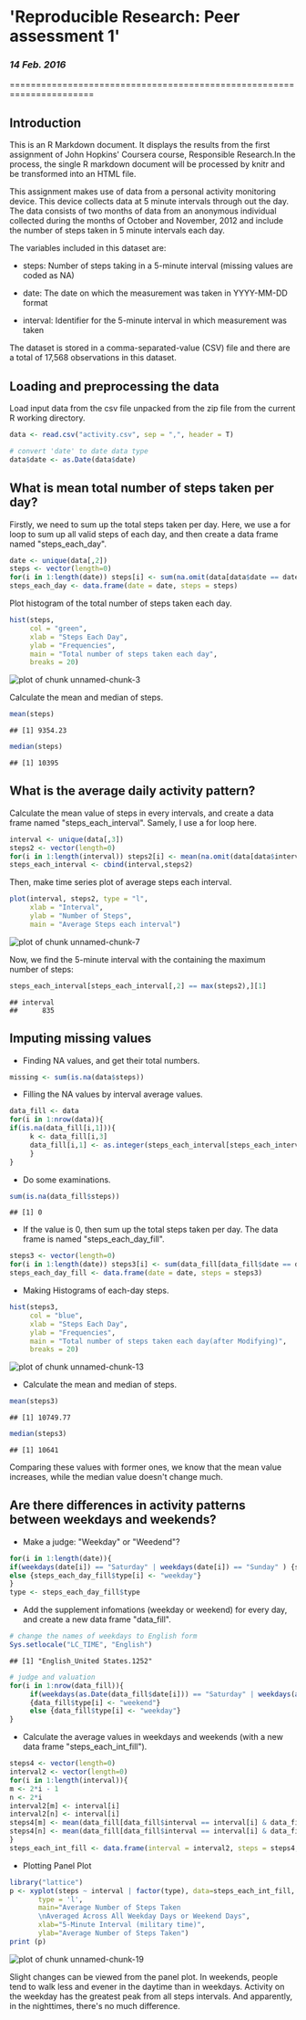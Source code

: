 # 'Reproducible Research: Peer assessment 1'
### *14 Feb. 2016*

======================================================================

## Introduction
This is an R Markdown document. It displays the results from the first assignment of John Hopkins' Coursera course, Responsible Research.In the process, the single R markdown document will be processed by knitr and be transformed into an HTML file.  

This assignment makes use of data from a personal activity monitoring device. This device collects data at 5 minute intervals through out the day. The data consists of two months of data from an anonymous individual collected during the months of October and November, 2012 and include the number of steps taken in 5 minute intervals each day.  

The variables included in this dataset are:

- steps: Number of steps taking in a 5-minute interval (missing values are coded as NA)

- date: The date on which the measurement was taken in YYYY-MM-DD format

- interval: Identifier for the 5-minute interval in which measurement was taken

The dataset is stored in a comma-separated-value (CSV) file and there are a total of 17,568 observations in this dataset.

## Loading and preprocessing the data
Load input data from the csv file unpacked from the zip file from the current R working directory.


```r
data <- read.csv("activity.csv", sep = ",", header = T)

# convert 'date' to date data type
data$date <- as.Date(data$date)
```

## What is mean total number of steps taken per day?
Firstly, we need to sum up the total steps taken per day. Here, we use a for loop to sum up all valid steps of each day, and then create a data frame named "steps_each_day".

```r
date <- unique(data[,2])
steps <- vector(length=0)
for(i in 1:length(date)) steps[i] <- sum(na.omit(data[data$date == date[i],]$steps))
steps_each_day <- data.frame(date = date, steps = steps)
```

Plot histogram of the total number of steps taken each day.

```r
hist(steps,
     col = "green",
     xlab = "Steps Each Day",
     ylab = "Frequencies",
     main = "Total number of steps taken each day",
     breaks = 20)
```

![plot of chunk unnamed-chunk-3](figure/unnamed-chunk-3-1.png)

Calculate the mean and median of steps.

```r
mean(steps)
```

```
## [1] 9354.23
```

```r
median(steps)
```

```
## [1] 10395
```

## What is the average daily activity pattern?
Calculate the mean value of steps in every intervals, and create a data frame named "steps_each_interval". Samely, I use a for loop here.

```r
interval <- unique(data[,3])
steps2 <- vector(length=0)
for(i in 1:length(interval)) steps2[i] <- mean(na.omit(data[data$interval == interval[i],]$steps))
steps_each_interval <- cbind(interval,steps2)
```

Then, make time series plot of average steps each interval.

```r
plot(interval, steps2, type = "l", 
     xlab = "Interval", 
     ylab = "Number of Steps", 
     main = "Average Steps each interval")
```

![plot of chunk unnamed-chunk-7](figure/unnamed-chunk-7-1.png)

Now, we find the 5-minute interval with the containing the maximum number of steps:

```r
steps_each_interval[steps_each_interval[,2] == max(steps2),][1]
```

```
## interval 
##      835
```

## Imputing missing values
- Finding NA values, and get their total numbers.

```r
missing <- sum(is.na(data$steps))
```

- Filling the NA values by interval average values.

```r
data_fill <- data
for(i in 1:nrow(data)){
if(is.na(data_fill[i,1])){
     k <- data_fill[i,3]
     data_fill[i,1] <- as.integer(steps_each_interval[steps_each_interval[,1] == k,][2])
     }
}
```

- Do some examinations.

```r
sum(is.na(data_fill$steps))
```

```
## [1] 0
```

- If the value is 0, then sum up the total steps taken per day. The data frame is named "steps_each_day_fill".

```r
steps3 <- vector(length=0)
for(i in 1:length(date)) steps3[i] <- sum(data_fill[data_fill$date == date[i],]$steps)
steps_each_day_fill <- data.frame(date = date, steps = steps3)
```

- Making Histograms of each-day steps.

```r
hist(steps3,
     col = "blue",
     xlab = "Steps Each Day",
     ylab = "Frequencies",
     main = "Total number of steps taken each day(after Modifying)",
     breaks = 20)
```

![plot of chunk unnamed-chunk-13](figure/unnamed-chunk-13-1.png)

- Calculate the mean and median of steps.

```r
mean(steps3)
```

```
## [1] 10749.77
```

```r
median(steps3)
```

```
## [1] 10641
```

Comparing these values with former ones, we know that the mean value increases, while the median value doesn't change much.

## Are there differences in activity patterns between weekdays and weekends?
- Make a judge: "Weekday" or "Weedend"?

```r
for(i in 1:length(date)){
if(weekdays(date[i]) == "Saturday" | weekdays(date[i]) == "Sunday" ) {steps_each_day_fill$type[i] <- "weekend"}
else {steps_each_day_fill$type[i] <- "weekday"}
}
type <- steps_each_day_fill$type
```

- Add the supplement infomations (weekday or weekend) for every day, and create a new data frame "data_fill".

```r
# change the names of weekdays to English form
Sys.setlocale("LC_TIME", "English")
```

```
## [1] "English_United States.1252"
```

```r
# judge and valuation
for(i in 1:nrow(data_fill)){
     if(weekdays(as.Date(data_fill$date[i])) == "Saturday" | weekdays(as.Date(data_fill$date[i])) == "Sunday" )
     {data_fill$type[i] <- "weekend"}
     else {data_fill$type[i] <- "weekday"}
}
```

- Calculate the average values in weekdays and weekends (with a new data frame "steps_each_int_fill").

```r
steps4 <- vector(length=0)
interval2 <- vector(length=0)
for(i in 1:length(interval)){
m <- 2*i - 1
n <- 2*i
interval2[m] <- interval[i]
interval2[n] <- interval[i]
steps4[m] <- mean(data_fill[data_fill$interval == interval[i] & data_fill$type == "weekday",]$steps)
steps4[n] <- mean(data_fill[data_fill$interval == interval[i] & data_fill$type == "weekend",]$steps)
}
steps_each_int_fill <- data.frame(interval = interval2, steps = steps4, type = c("weekday", "weekend"))
```

- Plotting Panel Plot

```r
library("lattice")
p <- xyplot(steps ~ interval | factor(type), data=steps_each_int_fill, 
       type = 'l',
       main="Average Number of Steps Taken 
       \nAveraged Across All Weekday Days or Weekend Days",
       xlab="5-Minute Interval (military time)",
       ylab="Average Number of Steps Taken")
print (p)
```

![plot of chunk unnamed-chunk-19](figure/unnamed-chunk-19-1.png)

Slight changes can be viewed from the panel plot. In weekends, people tend to walk less and evener in the daytime than in weekdays. Activity on the weekday has the greatest peak from all steps intervals. And apparently, in the nighttimes, there's no much difference.
